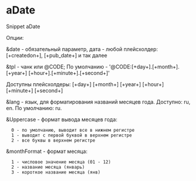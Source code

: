 aDate
=====

Snippet aDate

Опции:

&date - обязательный параметр, дата - любой плейсхолдер: [+createdon+], [+pub_date+] и так далее

&tpl - чанк или @CODE; По умолчанию - '@CODE:[+day+].[+month+].[+year+] [+hour+].[+minute+].[+second+]'

Доступны плейсхолдеры: [+day+] [+month+] [+year+] [+hour+] [+minute+] [+second+]

&lang - язык, для форматирования названий месяцев года. Доступно: ru, en. По умолчанию: ru.

&Uppercase - формат вывода месяцев года:

      0 - по умолчанию, выводит все в нижнем регистре
      1 - выводит с первой буквой в верхнем регистре
      2 - все буквы в верхнем регистре
      
&monthFormat - формат месяца:

      1 - числовое значение месяца (01 - 12)
      2 - название месяца (январь)
      3 - короткое название месяца (янв)
